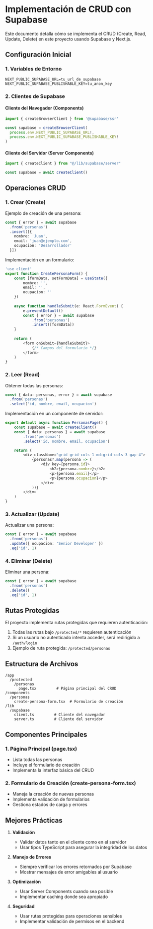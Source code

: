 # Implementación de CRUD con Supabase

Este documento detalla cómo se implementa el CRUD (Create, Read, Update, Delete) en este proyecto usando Supabase y Next.js.

## Configuración Inicial

### 1. Variables de Entorno
```env
NEXT_PUBLIC_SUPABASE_URL=tu_url_de_supabase
NEXT_PUBLIC_SUPABASE_PUBLISHABLE_KEY=tu_anon_key
```

### 2. Clientes de Supabase

#### Cliente del Navegador (Components)
```typescript
import { createBrowserClient } from '@supabase/ssr'

const supabase = createBrowserClient(
  process.env.NEXT_PUBLIC_SUPABASE_URL!,
  process.env.NEXT_PUBLIC_SUPABASE_PUBLISHABLE_KEY!
)
```

#### Cliente del Servidor (Server Components)
```typescript
import { createClient } from "@/lib/supabase/server"

const supabase = await createClient()
```

## Operaciones CRUD

### 1. Crear (Create)

Ejemplo de creación de una persona:
```typescript
const { error } = await supabase
  .from('personas')
  .insert([{
    nombre: 'Juan',
    email: 'juan@ejemplo.com',
    ocupacion: 'Desarrollador'
  }])
```

Implementación en un formulario:
```typescript
'use client'
export function CreatePersonaForm() {
    const [formData, setFormData] = useState({
        nombre: '',
        email: '',
        ocupacion: ''
    })
    
    async function handleSubmit(e: React.FormEvent) {
        e.preventDefault()
        const { error } = await supabase
            .from('personas')
            .insert([formData])
    }
    
    return (
        <form onSubmit={handleSubmit}>
            {/* Campos del formulario */}
        </form>
    )
}
```

### 2. Leer (Read)

Obtener todas las personas:
```typescript
const { data: personas, error } = await supabase
  .from('personas')
  .select('id, nombre, email, ocupacion')
```

Implementación en un componente de servidor:
```typescript
export default async function PersonasPage() {
    const supabase = await createClient()
    const { data: personas } = await supabase
        .from('personas')
        .select('id, nombre, email, ocupacion')

    return (
        <div className="grid grid-cols-1 md:grid-cols-3 gap-4">
            {personas?.map(persona => (
                <div key={persona.id}>
                    <h2>{persona.nombre}</h2>
                    <p>{persona.email}</p>
                    <p>{persona.ocupacion}</p>
                </div>
            ))}
        </div>
    )
}
```

### 3. Actualizar (Update)

Actualizar una persona:
```typescript
const { error } = await supabase
  .from('personas')
  .update({ ocupacion: 'Senior Developer' })
  .eq('id', 1)
```

### 4. Eliminar (Delete)

Eliminar una persona:
```typescript
const { error } = await supabase
  .from('personas')
  .delete()
  .eq('id', 1)
```

## Rutas Protegidas

El proyecto implementa rutas protegidas que requieren autenticación:

1. Todas las rutas bajo `/protected/*` requieren autenticación
2. Si un usuario no autenticado intenta acceder, será redirigido a `/auth/login`
3. Ejemplo de ruta protegida: `/protected/personas`

## Estructura de Archivos

```
/app
  /protected
    /personas
      page.tsx         # Página principal del CRUD
/components
  /personas
    create-persona-form.tsx  # Formulario de creación
/lib
  /supabase
    client.ts         # Cliente del navegador
    server.ts         # Cliente del servidor
```

## Componentes Principales

### 1. Página Principal (page.tsx)
- Lista todas las personas
- Incluye el formulario de creación
- Implementa la interfaz básica del CRUD

### 2. Formulario de Creación (create-persona-form.tsx)
- Maneja la creación de nuevas personas
- Implementa validación de formularios
- Gestiona estados de carga y errores

## Mejores Prácticas

1. **Validación**
   - Validar datos tanto en el cliente como en el servidor
   - Usar tipos TypeScript para asegurar la integridad de los datos

2. **Manejo de Errores**
   - Siempre verificar los errores retornados por Supabase
   - Mostrar mensajes de error amigables al usuario

3. **Optimización**
   - Usar Server Components cuando sea posible
   - Implementar caching donde sea apropiado

4. **Seguridad**
   - Usar rutas protegidas para operaciones sensibles
   - Implementar validación de permisos en el backend
